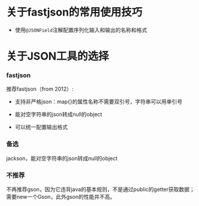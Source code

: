 # 关于fastjson的常用使用技巧

- 使用`@JSONField`注解配置序列化输入和输出的名称和格式

# 关于JSON工具的选择

### fastjson

推荐fastjson（from 2012）:

- 支持非严格json：map{}的属性名称不需要双引号，字符串可以用单引号

- 能对空字符串的json转成null的object

- 可以统一配置输出格式

### 备选

jackson，能对空字符串的json转成null的object

### 不推荐

不再推荐gson，因为它违背java的基本规则，不是通过public的getter获取数据；
需要new一个Gson，此外gson的性能并不高。